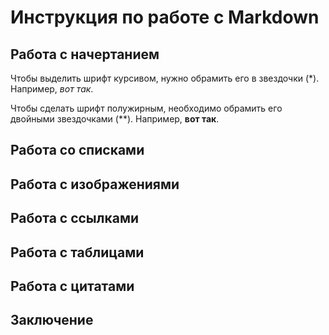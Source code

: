 # Инструкция по работе с Markdown

## Работа с начертанием
Чтобы выделить шрифт курсивом, нужно обрамить его в звездочки (*). Например, *вот так*.

Чтобы сделать шрифт полужирным, необходимо обрамить его двойными звездочками (**). Например, **вот так**.

## Работа со списками

## Работа с изображениями

## Работа с ссылками

## Работа с таблицами

## Работа с цитатами

## Заключение